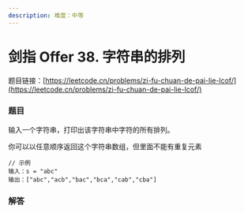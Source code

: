 ```yaml
---
description: 难度：中等
---
```


# 剑指 Offer 38. 字符串的排列

题目链接：[https://leetcode.cn/problems/zi-fu-chuan-de-pai-lie-lcof/](https://leetcode.cn/problems/zi-fu-chuan-de-pai-lie-lcof/)

### 题目

输入一个字符串，打印出该字符串中字符的所有排列。

你可以以任意顺序返回这个字符串数组，但里面不能有重复元素

```
// 示例
输入：s = "abc"
输出：["abc","acb","bac","bca","cab","cba"]
```

### 解答

